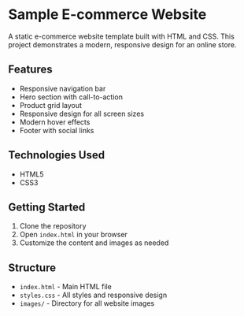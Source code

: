 # Sample E-commerce Website

A static e-commerce website template built with HTML and CSS. This project demonstrates a modern, responsive design for an online store.

## Features

- Responsive navigation bar
- Hero section with call-to-action
- Product grid layout
- Responsive design for all screen sizes
- Modern hover effects
- Footer with social links

## Technologies Used

- HTML5
- CSS3

## Getting Started

1. Clone the repository
2. Open `index.html` in your browser
3. Customize the content and images as needed

## Structure

- `index.html` - Main HTML file
- `styles.css` - All styles and responsive design
- `images/` - Directory for all website images